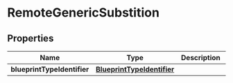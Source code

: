 

# RemoteGenericSubstition


## Properties

| Name | Type | Description | Notes |
|------------ | ------------- | ------------- | -------------|
|**blueprintTypeIdentifier** | [**BlueprintTypeIdentifier**](BlueprintTypeIdentifier.md) |  |  |



